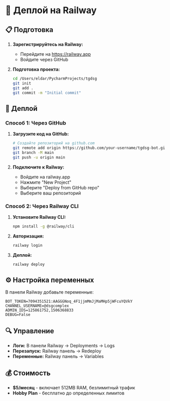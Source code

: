 # 🚀 Деплой на Railway

## 📋 Подготовка

1. **Зарегистрируйтесь на Railway:**
   - Перейдите на https://railway.app
   - Войдите через GitHub

2. **Подготовка проекта:**
   ```bash
   cd /Users/eldar/PycharmProjects/tgdsg
   git init
   git add .
   git commit -m "Initial commit"
   ```

## 🚀 Деплой

### Способ 1: Через GitHub

1. **Загрузите код на GitHub:**
   ```bash
   # Создайте репозиторий на github.com
   git remote add origin https://github.com/your-username/tgdsg-bot.git
   git branch -M main
   git push -u origin main
   ```

2. **Подключите к Railway:**
   - Войдите на railway.app
   - Нажмите "New Project"
   - Выберите "Deploy from GitHub repo"
   - Выберите ваш репозиторий

### Способ 2: Через Railway CLI

1. **Установите Railway CLI:**
   ```bash
   npm install -g @railway/cli
   ```

2. **Авторизация:**
   ```bash
   railway login
   ```

3. **Деплой:**
   ```bash
   railway deploy
   ```

## ⚙️ Настройка переменных

В панели Railway добавьте переменные:

```
BOT_TOKEN=7094351521:AAGGGNoq_4F1jjmMmJjMaMHp5jWFcuYQVkY
CHANNEL_USERNAME=@dsgcomplex
ADMIN_IDS=125861752,1506368833
DEBUG=False
```

## 🔍 Управление

- **Логи:** В панели Railway → Deployments → Logs
- **Перезапуск:** Railway панель → Redeploy
- **Переменные:** Railway панель → Variables

## 💰 Стоимость

- **$5/месяц** - включает 512MB RAM, безлимитный трафик
- **Hobby Plan** - бесплатно до определенных лимитов 
